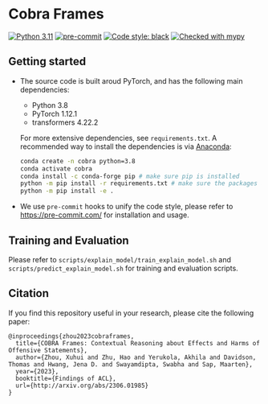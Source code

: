 # Cobra Frames
[![Python 3.11](https://img.shields.io/badge/python-3.11-blue.svg)](https://www.python.org/downloads/release/python-3109/)
[![pre-commit](https://img.shields.io/badge/pre--commit-enabled-brightgreen?logo=pre-commit&logoColor=white)](https://pre-commit.com/)
<a href="https://github.com/psf/black"><img alt="Code style: black" src="https://img.shields.io/badge/code%20style-black-000000.svg"></a>
[![Checked with mypy](https://www.mypy-lang.org/static/mypy_badge.svg)](https://mypy-lang.org/)

## Getting started
* The source code is built aroud PyTorch, and has the following main dependencies:

    - Python 3.8
    - PyTorch 1.12.1
    - transformers 4.22.2

    For more extensive dependencies, see `requirements.txt`.
    A recommended way to install the dependencies is via [Anaconda](https://www.anaconda.com/download/):
    ```bash
    conda create -n cobra python=3.8
    conda activate cobra
    conda install -c conda-forge pip # make sure pip is installed
    python -m pip install -r requirements.txt # make sure the packages are installed in the specific conda environment
    python -m pip install -e .
    ```

* We use `pre-commit` hooks to unify the code style, please refer to https://pre-commit.com/ for installation and usage.

## Training and Evaluation
Please refer to `scripts/explain_model/train_explain_model.sh` and `scripts/predict_explain_model.sh` for training and evaluation scripts.

## Citation

If you find this repository useful in your research, please cite the following paper:

```
@inproceedings{zhou2023cobraframes,
  title={COBRA Frames: Contextual Reasoning about Effects and Harms of Offensive Statements},
  author={Zhou, Xuhui and Zhu, Hao and Yerukola, Akhila and Davidson, Thomas and Hwang, Jena D. and Swayamdipta, Swabha and Sap, Maarten},
  year={2023},
  booktitle={Findings of ACL},
  url={http://arxiv.org/abs/2306.01985}
}
```




